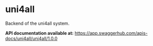 # uni4all
Backend of the uni4all system.


**API documentation available at:** https://app.swaggerhub.com/apis-docs/uni4all/uni4all/1.0.0
